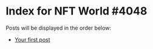 # Index for NFT World #4048
Posts will be displayed in the order below:

- [Your first post](./001-first.md)

